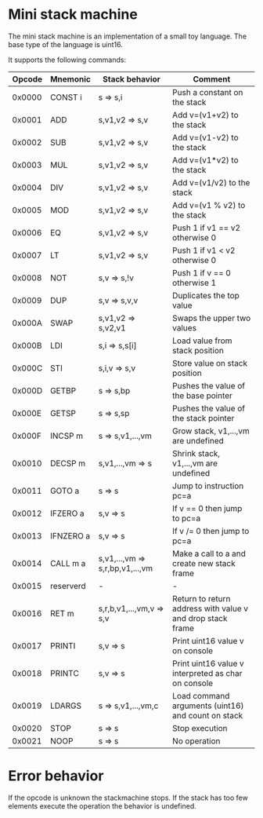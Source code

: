 Mini stack machine
==================

The mini stack machine is an implementation of a small toy language.
The base type of the language is uint16.

It supports the following commands:

| Opcode   | Mnemonic  | Stack behavior                  | Comment                                                    |
|----------|-----------|---------------------------------|------------------------------------------------------------|
| 0x0000   | CONST i   | s => s,i                        | Push a constant on the stack                               |
| 0x0001   | ADD       | s,v1,v2 => s,v                  | Add v=(v1+v2) to the stack                                 |
| 0x0002   | SUB       | s,v1,v2 => s,v                  | Add v=(v1-v2) to the stack                                 |
| 0x0003   | MUL       | s,v1,v2 => s,v                  | Add v=(v1\*v2) to the stack                                |
| 0x0004   | DIV       | s,v1,v2 => s,v                  | Add v=(v1/v2) to the stack                                 |
| 0x0005   | MOD       | s,v1,v2 => s,v                  | Add v=(v1 % v2) to the stack                               |
| 0x0006   | EQ        | s,v1,v2 => s,v                  | Push 1 if v1 == v2 otherwise 0                             |
| 0x0007   | LT        | s,v1,v2 => s,v                  | Push 1 if v1 < v2 otherwise 0                              |
| 0x0008   | NOT       | s,v => s,!v                     | Push 1 if v == 0 otherwise 1                               |
| 0x0009   | DUP       | s,v => s,v,v                    | Duplicates the top value                                   |
| 0x000A   | SWAP      | s,v1,v2 => s,v2,v1              | Swaps the upper two values                                 |
| 0x000B   | LDI       | s,i => s,s[i]                   | Load value from stack position                             |
| 0x000C   | STI       | s,i,v => s,v                    | Store value on stack position                              |
| 0x000D   | GETBP     | s => s,bp                       | Pushes the value of the base pointer                       |
| 0x000E   | GETSP     | s => s,sp                       | Pushes the value of the stack pointer                      |
| 0x000F   | INCSP m   | s => s,v1,...,vm                | Grow stack, v1,...,vm are undefined                        |
| 0x0010   | DECSP m   | s,v1,...,vm => s                | Shrink stack, v1,...,vm are undefined                      |
| 0x0011   | GOTO a    | s => s                          | Jump to instruction pc=a                                   |
| 0x0012   | IFZERO a  | s,v => s                        | If v == 0 then jump to pc=a                                |
| 0x0013   | IFNZERO a | s,v => s                        | If v /= 0 then jump to pc=a                                |
| 0x0014   | CALL m a  | s,v1,...,vm => s,r,bp,v1,...,vm | Make a call to a and create new stack frame                |
| 0x0015   | reserverd | -                               | -                                                          |
| 0x0016   | RET m     | s,r,b,v1,...,vm,v => s,v        | Return to return address with value v and drop stack frame |
| 0x0017   | PRINTI    | s,v => s                        | Print uint16 value v on console                            |
| 0x0018   | PRINTC    | s,v => s                        | Print uint16 value v interpreted as char on console        |
| 0x0019   | LDARGS    | s => s,v1,...,vm,c              | Load command arguments (uint16) and count on stack         |
| 0x0020   | STOP      | s => s                          | Stop execution                                             |
| 0x0021   | NOOP      | s => s                          | No operation                                               |

Error behavior
==============

If the opcode is unknown the stackmachine stops.
If the stack has too few elements execute the operation the behavior is undefined.
